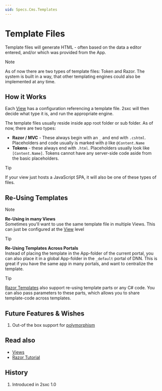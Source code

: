 ```yaml
---
uid: Specs.Cms.Templates
---
```

# Template Files

Template files will generate HTML - often based on the data a editor entered, and/or which was provided from the App.

> [!NOTE]
> As of now there are two types of template files: Token and Razor. The system is built in a way, that other templating engines could also be implemented at any time. 

## How it Works

Each [View](xref:Specs.Cms.Views) has a configuration referencing a template file. 2sxc will then decide what type it is, and run the appropriate engine. 

The template files usually reside inside app root folder or sub folder. As of now, there are two types:

* **Razor / MVC** - These always begin with an `_` and end with `.cshtml`. Placeholders and code usually is marked with `@` like `@Content.Name`
* **Tokens** - these always end with `.html`. Placeholders usually look like `[Content.Name]`. Tokens cannot have any server-side code aside from the basic placeholders. 

> [!TIP]
> If your view just hosts a JavaScript SPA, it will also be one of these types of files.

## Re-Using Templates

> [!NOTE]
> **Re-Using in many Views**  
> Sometimes you'll want to use the same template file in multiple Views. This can just be configured at the [View](xref:Specs.Cms.Views) level

> [!TIP]
> **Re-Using Templates Across Portals**  
> Instead of placing the template in the App-folder of the current portal, 
> you can also place it in a global App-folder in the `_default` portal of DNN. 
> This is great if you have the same app in many portals, and want to centralize the template.

> [!TIP]
> [Razor Templates](xref:Specs.Cms.Templates.Razor) also support re-using template parts or any C# code. 
> You can also pass parameters to these parts, which allows you to share template-code across templates. 

## Future Features & Wishes

1. Out-of the box support for [polymorphism](xref:Specs.Cms.Polymorphism)

## Read also

* [Views](xref:Specs.Cms.Views)
* [Razor Tutorial](https://2sxc.org/dnn-tutorials/en/razor)

## History

1. Introduced in 2sxc 1.0